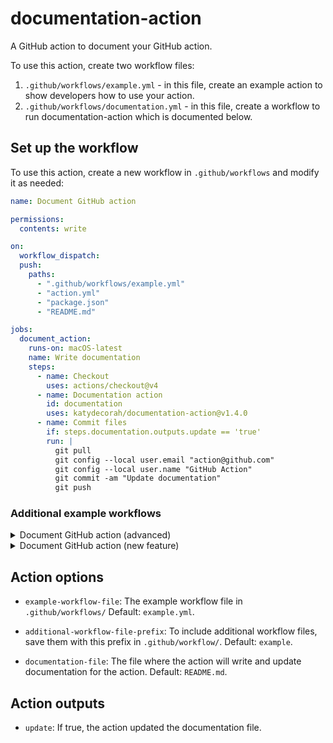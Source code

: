 # documentation-action

A GitHub action to document your GitHub action.

To use this action, create two workflow files:

1. `.github/workflows/example.yml` - in this file, create an example action to show developers how to use your action.
2. `.github/workflows/documentation.yml` - in this file, create a workflow to run documentation-action which is documented below.

<!-- START GENERATED DOCUMENTATION -->

## Set up the workflow

To use this action, create a new workflow in `.github/workflows` and modify it as needed:

```yml
name: Document GitHub action

permissions:
  contents: write

on:
  workflow_dispatch:
  push:
    paths:
      - ".github/workflows/example.yml"
      - "action.yml"
      - "package.json"
      - "README.md"

jobs:
  document_action:
    runs-on: macOS-latest
    name: Write documentation
    steps:
      - name: Checkout
        uses: actions/checkout@v4
      - name: Documentation action
        id: documentation
        uses: katydecorah/documentation-action@v1.4.0
      - name: Commit files
        if: steps.documentation.outputs.update == 'true'
        run: |
          git pull
          git config --local user.email "action@github.com"
          git config --local user.name "GitHub Action"
          git commit -am "Update documentation"
          git push
```

### Additional example workflows

<details>
<summary>Document GitHub action (advanced)</summary>

```yml
name: Document GitHub action (advanced)
# This workflow file is the same as example.yml
# It's a proof of concept that you provide additional workflow files and they will appear in the README.

permissions:
  contents: write

jobs:
  document_action:
    runs-on: macOS-latest
    name: Write documentation
    steps:
      - name: Checkout
        uses: actions/checkout@v4
      - name: Documentation action
        id: documentation
        uses: katydecorah/documentation-action@v1.4.0
      - name: Commit files
        if: steps.documentation.outputs.update == 'true'
        run: |
          git pull
          git config --local user.email "action@github.com"
          git config --local user.name "GitHub Action"
          git commit -am "Update documentation"
          git push
```

</details>

<details>
<summary>Document GitHub action (new feature)</summary>

```yml
name: Document GitHub action (new feature)
# This workflow file is the same as example.yml
# It's a proof of concept that you provide additional workflow files and they will appear in the README.

permissions:
  contents: write

jobs:
  document_action:
    runs-on: macOS-latest
    name: Write documentation
    steps:
      - name: Checkout
        uses: actions/checkout@v4
      - name: Documentation action
        id: documentation
        uses: katydecorah/documentation-action@v1.4.0
      - name: Commit files
        if: steps.documentation.outputs.update == 'true'
        run: |
          git pull
          git config --local user.email "action@github.com"
          git config --local user.name "GitHub Action"
          git commit -am "Update documentation"
          git push
```

</details>

## Action options

- `example-workflow-file`: The example workflow file in `.github/workflows/` Default: `example.yml`.

- `additional-workflow-file-prefix`: To include additional workflow files, save them with this prefix in `.github/workflow/`. Default: `example`.

- `documentation-file`: The file where the action will write and update documentation for the action. Default: `README.md`.


## Action outputs

- `update`: If true, the action updated the documentation file.
<!-- END GENERATED DOCUMENTATION -->

